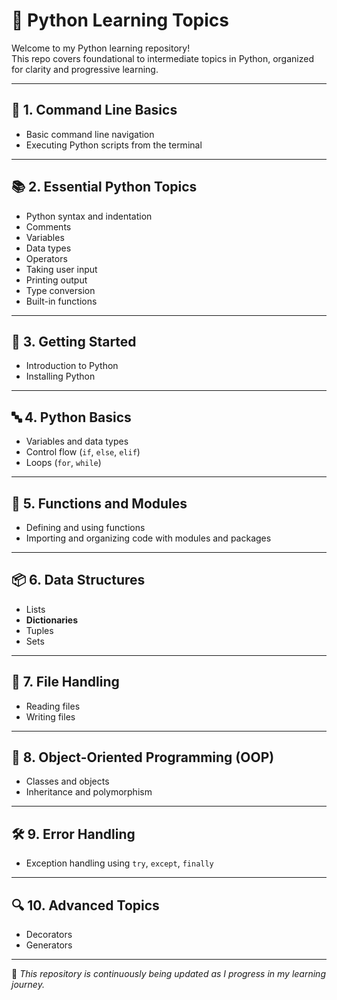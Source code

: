 # 🐍 Python Learning Topics

Welcome to my Python learning repository!  
This repo covers foundational to intermediate topics in Python, organized for clarity and progressive learning.

---

## 📁 1. Command Line Basics
- Basic command line navigation  
- Executing Python scripts from the terminal

---

## 📚 2. Essential Python Topics
- Python syntax and indentation  
- Comments  
- Variables  
- Data types  
- Operators  
- Taking user input  
- Printing output  
- Type conversion  
- Built-in functions

---

## 🚀 3. Getting Started
- Introduction to Python  
- Installing Python

---

## 🔤 4. Python Basics
- Variables and data types  
- Control flow (`if`, `else`, `elif`)  
- Loops (`for`, `while`)

---

## 🧩 5. Functions and Modules
- Defining and using functions  
- Importing and organizing code with modules and packages

---

## 📦 6. Data Structures
- Lists  
- **Dictionaries**  
- Tuples  
- Sets

---

## 📂 7. File Handling
- Reading files  
- Writing files

---

## 🧱 8. Object-Oriented Programming (OOP)
- Classes and objects  
- Inheritance and polymorphism

---

## 🛠️ 9. Error Handling
- Exception handling using `try`, `except`, `finally`

---

## 🔍 10. Advanced Topics
- Decorators  
- Generators

---

📌 *This repository is continuously being updated as I progress in my learning journey.*

